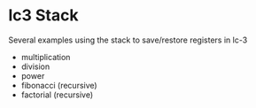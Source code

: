 # lc3 Stack

Several examples using the stack to save/restore registers in lc-3

- multiplication
- division
- power
- fibonacci (recursive) 
- factorial (recursive)
